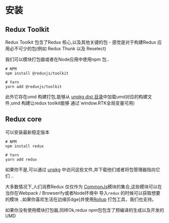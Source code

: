 # 安装
## Redux Toolkit
Redux Toolkit 包含了Redux 核心,以及其他关键的包 - 感觉是对于构建Redux 应用必不可少的包(例如 Redux Thunk 以及 Reselect)

我们可以模块打包器或者在Node应用中使用npm 包..
```shell
# NPM
npm install @reduxjs/toolkit

# Yarn
yarn add @reduxjs/toolkit
```
此外它存在umd 构建打包,能够从 [unpkg dist 目录](https://unpkg.com/@reduxjs/toolkit/dist/)中加载umd对应的构建文件,umd 构建让redux toolkit能够
通过`window.RTK全局变量可用)

## Redux core
可以安装最新稳定版本
```shell
# NPM
npm install redux

# Yarn
yarn add redux
```
如果你不是,可以通过 [unpkg](https://unpkg.com/redux/) 中访问这些文件,并下载他们或者将包管理器指向它们 ..

大多数情况下,人们消费Redux 仅仅作为 [CommonJs](http://www.commonjs.org/)模块的集合,这些模块可以在当你在Webpack / Browserify或者Node环境中
导入`redux` 的时候可以获取想要的模块 ..如果你喜欢生活在边缘[Edge]并使用[Rollup](https://rollupjs.org/) 打包工具，我们也支持。

如果你没有使用模块打包器,同样Ok,redux npm包包含了预编译的生成以及开发的UMD

